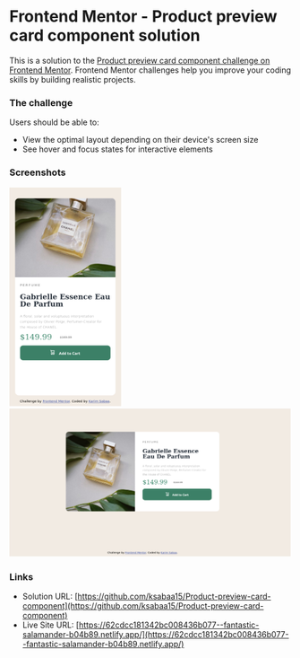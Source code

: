 # Frontend Mentor - Product preview card component solution

This is a solution to the [Product preview card component challenge on Frontend Mentor](https://www.frontendmentor.io/challenges/product-preview-card-component-GO7UmttRfa). Frontend Mentor challenges help you improve your coding skills by building realistic projects. 

### The challenge

Users should be able to:

- View the optimal layout depending on their device's screen size
- See hover and focus states for interactive elements

### Screenshots

<img src="./screenshots/Screenshot 2022-07-12 at 21-27-06 Frontend Mentor Product preview card component.png" alt="Mobile View Screenshot" width="200px"/> <img src="./screenshots/Screenshot%202022-07-12%20at%2020-52-53%20Frontend%20Mentor%20Product%20preview%20card%20component.png" alt="Desktop View Screenshot" width="700px"/>

### Links

- Solution URL: [https://github.com/ksabaa15/Product-preview-card-component](https://github.com/ksabaa15/Product-preview-card-component)
- Live Site URL: [https://62cdcc181342bc008436b077--fantastic-salamander-b04b89.netlify.app/](https://62cdcc181342bc008436b077--fantastic-salamander-b04b89.netlify.app/)
